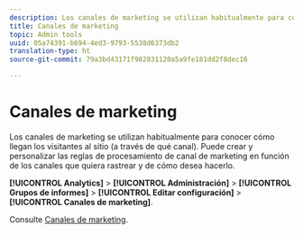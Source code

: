 ```yaml
---
description: Los canales de marketing se utilizan habitualmente para conocer cómo llegan los visitantes al sitio. Puede crear y personalizar las reglas de procesamiento de canal de marketing en función de los canales que quiera rastrear y de cómo desea hacerlo.
title: Canales de marketing
topic: Admin tools
uuid: 05a74391-b694-4ed3-9793-5538d6373db2
translation-type: ht
source-git-commit: 79a3bd43171f982831120a5a9fe181dd2f8dec16

---
```



# Canales de marketing

Los canales de marketing se utilizan habitualmente para conocer cómo llegan los visitantes al sitio (a través de qué canal). Puede crear y personalizar las reglas de procesamiento de canal de marketing en función de los canales que quiera rastrear y de cómo desea hacerlo.

**[!UICONTROL Analytics]** > **[!UICONTROL Administración]** > **[!UICONTROL Grupos de informes]** > **[!UICONTROL Editar configuración]** > **[!UICONTROL Canales de marketing]**.

Consulte [Canales de marketing](/help/components/c-marketing-channels/analyze-mc.md).
